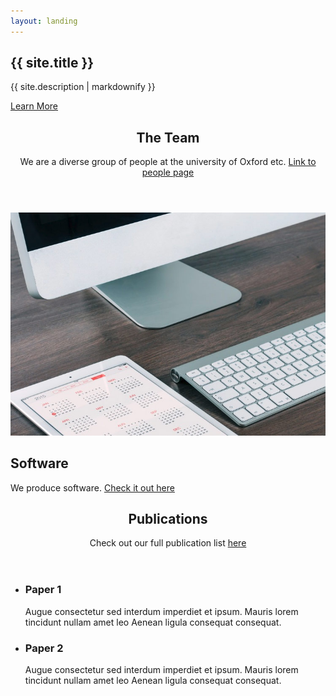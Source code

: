 ```yaml
---
layout: landing
---
```

<!-- Banner -->
<section id="banner">
<div class="inner">
<h2>{{ site.title }}</h2>
<p>{{ site.description | markdownify }}</p>
</div>
<a href="#one" class="more scrolly">Learn More</a>
</section>

<!-- One -->
<section id="one" class="wrapper style1 special">
<div class="inner">
<header class="major">
<h2>The Team</h2>
<p>We are a diverse group of people at the university of Oxford etc. <a href="people.html">Link to people page</a></p>
</header>
</div>
</section>

<!-- Two -->
<section id="two" class="wrapper alt style2">
<section class="spotlight">
<div class="image"><img src="images/pic01.jpg" alt="" /></div><div class="content">
<h2>Software</h2>
We produce software. <a href="software.html">Check it out here</a>
</div>
</section>
</section>

<!-- Three -->
<section id="three" class="wrapper style3 special">
<div class="inner">
<header class="major">
<h2>Publications</h2>
<p>Check out our full publication list <a href="publications.html">here</a></p>
</header>
<ul class="features">
<li class="icon fa-paper-plane-o">
<h3>Paper 1</h3>
<p>Augue consectetur sed interdum imperdiet et ipsum. Mauris lorem tincidunt nullam amet leo Aenean ligula consequat consequat.</p>
</li>
<li class="icon fa-laptop">
<h3>Paper 2</h3>
<p>Augue consectetur sed interdum imperdiet et ipsum. Mauris lorem tincidunt nullam amet leo Aenean ligula consequat consequat.</p>
</li>
</ul>
</div>
</section>

